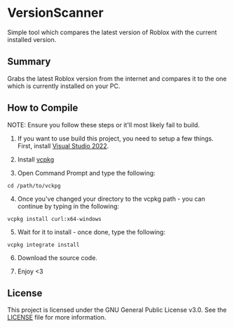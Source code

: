 # VersionScanner
Simple tool which compares the latest version of Roblox with the current installed version.

## Summary
Grabs the latest Roblox version from the internet and compares it to the one which is currently installed on your PC.

## How to Compile

NOTE: Ensure you follow these steps or it'll most likely fail to build.

1. If you want to use build this project, you need to setup a few things. First, install [Visual Studio 2022](https://www.visualstudio.com/downloads/).

2. Install [vcpkg](https://github.com/Microsoft/vcpkg)

3. Open Command Prompt and type the following:

```dos
cd /path/to/vckpg
```

4. Once you've changed your directory to the vcpkg path - you can continue by typing in the following:

```dos
vcpkg install curl:x64-windows
```

5. Wait for it to install - once done, type the following:

```dos
vcpkg integrate install
```

6. Download the source code.

7. Enjoy <3

## License
This project is licensed under the GNU General Public License v3.0. See the [LICENSE](https://github.com/atari-1337/VersionScanner/blob/main/LICENSE) file for more information.
